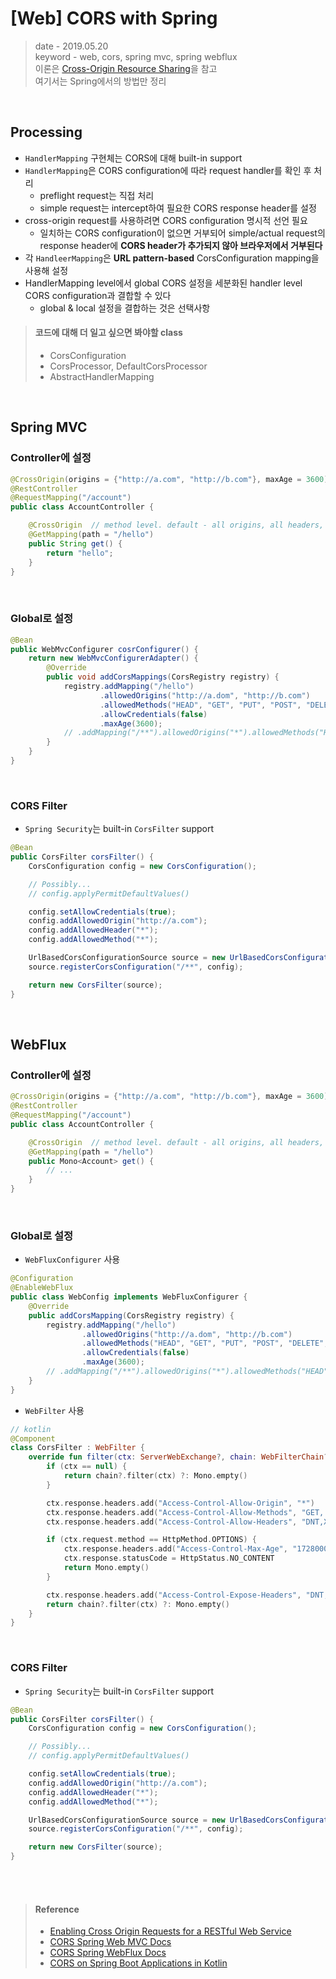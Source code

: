 # [Web] CORS with Spring
> date - 2019.05.20  
> keyword - web, cors, spring mvc, spring webflux  
> 이론은 [Cross-Origin Resource Sharing](./cors.md)을 참고  
> 여기서는 Spring에서의 방법만 정리  

<br>

## Processing
* `HandlerMapping` 구현체는 CORS에 대해 built-in support
* `HandlerMapping`은 CORS configuration에 따라 request handler를 확인 후 처리
  * preflight request는 직접 처리
  * simple request는 intercept하여 필요한 CORS response header를 설정
* cross-origin request를 사용하려면 CORS configuration 명시적 선언 필요
  * 일치하는 CORS configuration이 없으면 거부되어 simple/actual request의 response header에 **CORS header가 추가되지 않아 브라우저에서 거부된다**
* 각 `HandleerMapping`은 **URL pattern-based** CorsConfiguration mapping을 사용해 설정
* HandlerMapping level에서 global CORS 설정을 세분화된 handler level CORS configuration과 결합할 수 있다
  * global & local 설정을 결합하는 것은 선택사항

> #### 코드에 대해 더 일고 싶으면 봐야할 class
> * CorsConfiguration
> * CorsProcessor, DefaultCorsProcessor
> * AbstractHandlerMapping


<br>

## Spring MVC

### Controller에 설정
```java
@CrossOrigin(origins = {"http://a.com", "http://b.com"}, maxAge = 3600)  // class level
@RestController
@RequestMapping("/account")
public class AccountController {

    @CrossOrigin  // method level. default - all origins, all headers, all HTTP methods
    @GetMapping(path = "/hello")
    public String get() {
        return "hello";
    }
}
```

<br>

### Global로 설정
```java
@Bean
public WebMvcConfigurer cosrConfigurer() {
    return new WebMvcConfigurerAdapter() {
        @Override
        public void addCorsMappings(CorsRegistry registry) {
            registry.addMapping("/hello")
                    .allowedOrigins("http://a.dom", "http://b.com")
                    .allowedMethods("HEAD", "GET", "PUT", "POST", "DELETE", "PATH")
                    .allowCredentials(false)
                    .maxAge(3600);
            // .addMapping("/**").allowedOrigins("*").allowedMethods("HEAD", "GET", "PUT", "POST", "DELETE", "PATH");
        }
    }
}
```

<br>

### CORS Filter
* `Spring Security`는 built-in `CorsFilter` support
```java
@Bean
public CorsFilter corsFilter() {
    CorsConfiguration config = new CorsConfiguration();

    // Possibly...
    // config.applyPermitDefaultValues()

    config.setAllowCredentials(true);
    config.addAllowedOrigin("http://a.com");
    config.addAllowedHeader("*");
    config.addAllowedMethod("*");

    UrlBasedCorsConfigurationSource source = new UrlBasedCorsConfigurationSource();
    source.registerCorsConfiguration("/**", config);

    return new CorsFilter(source);
}
```


<br>

## WebFlux

### Controller에 설정
```java
@CrossOrigin(origins = {"http://a.com", "http://b.com"}, maxAge = 3600)  // class level
@RestController
@RequestMapping("/account")
public class AccountController {

    @CrossOrigin  // method level. default - all origins, all headers, all HTTP methods
    @GetMapping(path = "/hello")
    public Mono<Account> get() {
        // ...
    }
}
```

<br>

### Global로 설정
* `WebFluxConfigurer` 사용
```java
@Configuration
@EnableWebFlux
public class WebConfig implements WebFluxConfigurer {
    @Override
    public addCorsMapping(CorsRegistry registry) {
        registry.addMapping("/hello")
                .allowedOrigins("http://a.dom", "http://b.com")
                .allowedMethods("HEAD", "GET", "PUT", "POST", "DELETE", "PATH")
                .allowCredentials(false)
                .maxAge(3600);
        // .addMapping("/**").allowedOrigins("*").allowedMethods("HEAD", "GET", "PUT", "POST", "DELETE", "PATH");
    }
}
```

* `WebFilter` 사용
```kotlin
// kotlin
@Component
class CorsFilter : WebFilter {
    override fun filter(ctx: ServerWebExchange?, chain: WebFilterChain?): Mono<Void> {
        if (ctx == null) {
            return chain?.filter(ctx) ?: Mono.empty()
        }

        ctx.response.headers.add("Access-Control-Allow-Origin", "*")
        ctx.response.headers.add("Access-Control-Allow-Methods", "GET, PUT, POST, DELETE, OPTIONS")
        ctx.response.headers.add("Access-Control-Allow-Headers", "DNT,X-CustomHeader,Keep-Alive,User-Agent,X-Requested-With,If-Modified-Since,Cache-Control,Content-Type,Content-Range,Range")

        if (ctx.request.method == HttpMethod.OPTIONS) {
            ctx.response.headers.add("Access-Control-Max-Age", "1728000")
            ctx.response.statusCode = HttpStatus.NO_CONTENT
            return Mono.empty()
        } 

        ctx.response.headers.add("Access-Control-Expose-Headers", "DNT,X-CustomHeader,Keep-Alive,User-Agent,X-Requested-With,If-Modified-Since,Cache-Control,Content-Type,Content-Range,Range")
        return chain?.filter(ctx) ?: Mono.empty()
    }
}
```


<br>

### CORS Filter
* `Spring Security`는 built-in `CorsFilter` support
```java
@Bean
public CorsFilter corsFilter() {
    CorsConfiguration config = new CorsConfiguration();

    // Possibly...
    // config.applyPermitDefaultValues()

    config.setAllowCredentials(true);
    config.addAllowedOrigin("http://a.com");
    config.addAllowedHeader("*");
    config.addAllowedMethod("*");

    UrlBasedCorsConfigurationSource source = new UrlBasedCorsConfigurationSource();
    source.registerCorsConfiguration("/**", config);

    return new CorsFilter(source);
}
```


<br><br>

> #### Reference
> * [Enabling Cross Origin Requests for a RESTful Web Service](https://spring.io/guides/gs/rest-service-cors/)
> * [CORS Spring Web MVC Docs](https://docs.spring.io/spring/docs/5.1.7.RELEASE/spring-framework-reference/web.html#mvc-cors)
> * [CORS Spring WebFlux Docs](https://docs.spring.io/spring/docs/5.1.7.RELEASE/spring-framework-reference/web-reactive.html#webflux-cors)
> * [CORS on Spring Boot Applications in Kotlin](https://enable-cors.org/server_spring-boot_kotlin.html)
